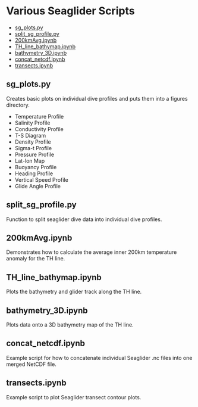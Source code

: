 # Various Seaglider Scripts
* [sg_plots.py](#sg_plotspy)
* [split_sg_profile.py](#split_sg_profilepy)
* [200kmAvg.ipynb](#200kmavgipynb)
* [TH_line_bathymap.ipynb](#th_line_bathymapipynb)
* [bathymetry_3D.ipynb](#bathymetry_3dipynb)
* [concat_netcdf.ipynb](#concat_netcdfipynb)
* [transects.ipynb](#transectsipynb)

## sg_plots.py ##
Creates basic plots on individual dive profiles and puts them into a figures directory.
- Temperature Profile
- Salinity Profile
- Conductivity Profile
- T-S Diagram
- Density Profile
- Sigma-t Profile
- Pressure Profile
- Lat-lon Map
- Buoyancy Profile
- Heading Profile
- Vertical Speed Profile
- Glide Angle Profile

## split_sg_profile.py ##
Function to split seaglider dive data into individual dive profiles.

## 200kmAvg.ipynb ##
Demonstrates how to calculate the average inner 200km temperature anomaly for the TH line.

## TH_line_bathymap.ipynb ##
Plots the bathymetry and glider track along the TH line.

## bathymetry_3D.ipynb ## 
Plots data onto a 3D bathymetry map of the TH line.

## concat_netcdf.ipynb ##
Example script for how to concatenate individual Seaglider .nc files into one merged NetCDF file.

## transects.ipynb ##
Example script to plot Seaglider transect contour plots.
